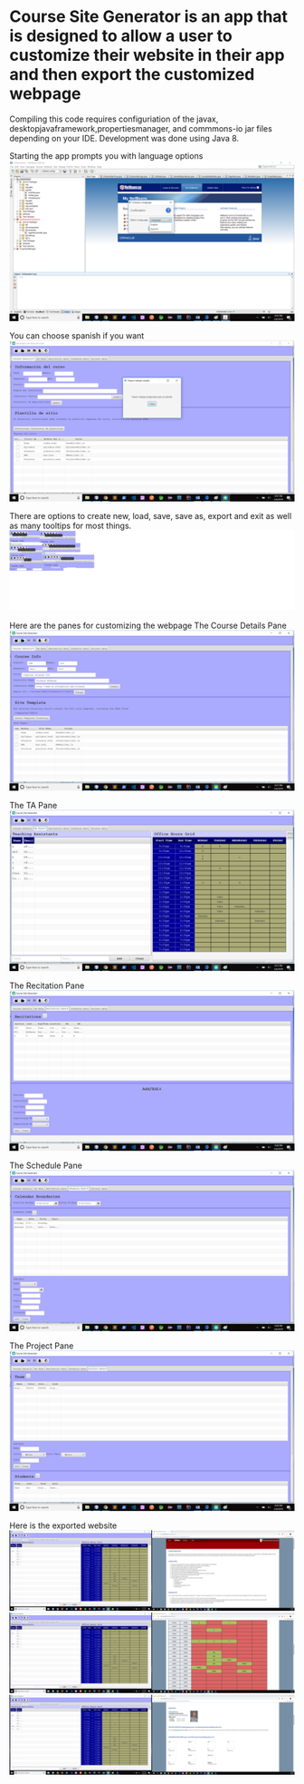 # Course Site Generator is an app that is designed to allow a user to customize their website in their app and then export the customized webpage

Compiling this code requires configuriation of the javax, desktopjavaframework,propertiesmanager, and commmons-io jar files depending on your IDE. Development was done using Java 8.

Starting the app prompts you with language options ![ScreenShot](https://github.com/jlmorales/csg/blob/master/images/language%20options.png)

You can choose spanish if you want ![ScreenShot](https://github.com/jlmorales/csg/blob/master/images/language%20options%20spanish.png)


There are options to create new, load, save, save as, export and exit as well as many tooltips for most things.
![ScreenShot](https://github.com/jlmorales/csg/blob/master/images/tooltips.png)

Here are the panes for customizing the webpage
The Course Details Pane
![ScreenShot](https://github.com/jlmorales/csg/blob/master/images/course%20details%20page.png)


The TA Pane
![ScreenShot](https://github.com/jlmorales/csg/blob/master/images/ta%20page.png)

The Recitation Pane
![ScreenShot](https://github.com/jlmorales/csg/blob/master/images/recitation%20page.png)

The Schedule Pane
![ScreenShot](https://github.com/jlmorales/csg/blob/master/images/schedule%20page.png)

The Project Pane
![ScreenShot](https://github.com/jlmorales/csg/blob/master/images/project%20page.png)

Here is the exported website
![ScreenShot](https://github.com/jlmorales/csg/blob/master/images/exported%20webpage.png)
![ScreenShot](https://github.com/jlmorales/csg/blob/master/images/ta%20app%20with%20ta%20in%20webpage.png)
![ScreenShot](https://github.com/jlmorales/csg/blob/master/images/ta%20app%20with%20ta%20in%20webpage.png%202.png)
